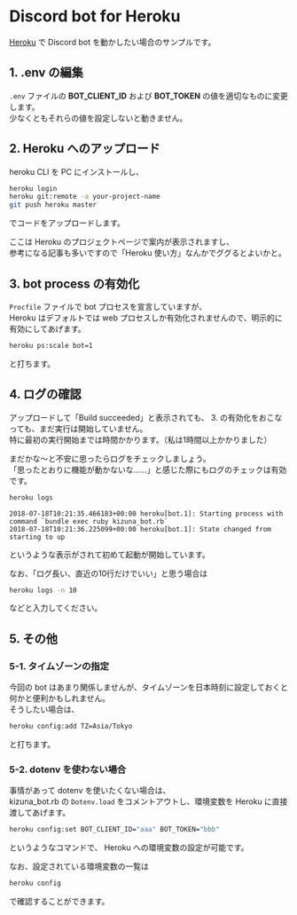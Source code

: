 # Discord bot for Heroku

[Heroku](https://jp.heroku.com/) で Discord bot を動かしたい場合のサンプルです。


## 1. .env の編集

`.env` ファイルの **BOT_CLIENT_ID** および **BOT_TOKEN** の値を適切なものに変更します。  
少なくともそれらの値を設定しないと動きません。


## 2. Heroku へのアップロード

heroku CLI を PC にインストールし、

```sh
heroku login
heroku git:remote -a your-project-name
git push heroku master
```

でコードをアップロードします。

ここは Heroku のプロジェクトページで案内が表示されますし、  
参考になる記事も多いですので「Heroku 使い方」なんかでググるとよいかと。


## 3. bot process の有効化

`Procfile` ファイルで bot プロセスを宣言していますが、  
Heroku はデフォルトでは web プロセスしか有効化されませんので、明示的に有効にしてあげます。

```sh
heroku ps:scale bot=1
```

と打ちます。


## 4. ログの確認

アップロードして「Build succeeded」と表示されても、 3. の有効化をおこなっても、まだ実行は開始していません。  
特に最初の実行開始までは時間かかります。（私は1時間以上かかりました）

まだかな〜と不安に思ったらログをチェックしましょう。  
「思ったとおりに機能が動かないな……」と感じた際にもログのチェックは有効です。

```sh
heroku logs
```

```
2018-07-18T10:21:35.466183+00:00 heroku[bot.1]: Starting process with command `bundle exec ruby kizuna_bot.rb`
2018-07-18T10:21:36.225099+00:00 heroku[bot.1]: State changed from starting to up
```

というような表示がされて初めて起動が開始しています。

なお、「ログ長い、直近の10行だけでいい」と思う場合は

```sh
heroku logs -n 10
```

などと入力してください。


## 5. その他

### 5-1. タイムゾーンの指定

今回の bot はあまり関係しませんが、タイムゾーンを日本時刻に設定しておくと何かと便利かもしれません。  
そうしたい場合は、

```sh
heroku config:add TZ=Asia/Tokyo
```

と打ちます。

### 5-2. dotenv を使わない場合

事情があって dotenv を使いたくない場合は、  
kizuna_bot.rb の `Dotenv.load` をコメントアウトし、環境変数を Heroku に直接渡してあげます。

```sh
heroku config:set BOT_CLIENT_ID="aaa" BOT_TOKEN="bbb"
```

というようなコマンドで、 Heroku への環境変数の設定が可能です。

なお、設定されている環境変数の一覧は

```sh
heroku config
```

で確認することができます。
